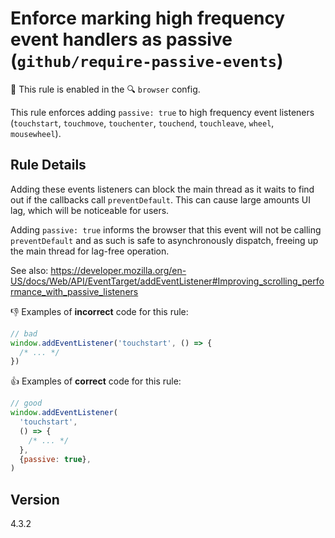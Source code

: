 # Enforce marking high frequency event handlers as passive (`github/require-passive-events`)

💼 This rule is enabled in the 🔍 `browser` config.

<!-- end auto-generated rule header -->

This rule enforces adding `passive: true` to high frequency event listeners (`touchstart`, `touchmove`, `touchenter`, `touchend`, `touchleave`, `wheel`, `mousewheel`).

## Rule Details

Adding these events listeners can block the main thread as it waits to find out if the callbacks call `preventDefault`. This can cause large amounts UI lag, which will be noticeable for users.

Adding `passive: true` informs the browser that this event will not be calling `preventDefault` and as such is safe to asynchronously dispatch, freeing up the main thread for lag-free operation.

See also: https://developer.mozilla.org/en-US/docs/Web/API/EventTarget/addEventListener#Improving_scrolling_performance_with_passive_listeners

👎 Examples of **incorrect** code for this rule:

```js
// bad
window.addEventListener('touchstart', () => {
  /* ... */
})
```

👍 Examples of **correct** code for this rule:

```js
// good
window.addEventListener(
  'touchstart',
  () => {
    /* ... */
  },
  {passive: true},
)
```

## Version

4.3.2
